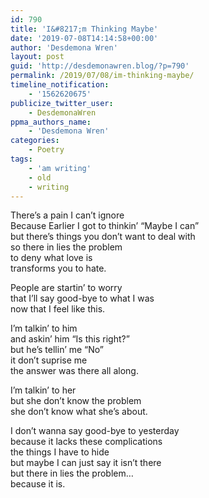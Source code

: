 ```yaml
---
id: 790
title: 'I&#8217;m Thinking Maybe'
date: '2019-07-08T14:14:58+00:00'
author: 'Desdemona Wren'
layout: post
guid: 'http://desdemonawren.blog/?p=790'
permalink: /2019/07/08/im-thinking-maybe/
timeline_notification:
    - '1562620675'
publicize_twitter_user:
    - DesdemonaWren
ppma_authors_name:
    - 'Desdemona Wren'
categories:
    - Poetry
tags:
    - 'am writing'
    - old
    - writing
---
```


There’s a pain I can’t ignore  
Because Earlier I got to thinkin’ “Maybe I can”  
but there’s things you don’t want to deal with  
so there in lies the problem  
to deny what love is  
transforms you to hate.

People are startin’ to worry  
that I’ll say good-bye to what I was  
now that I feel like this.

I’m talkin’ to him   
and askin’ him “Is this right?”   
but he’s tellin’ me “No”  
it don’t suprise me  
the answer was there all along.

I’m talkin’ to her  
but she don’t know the problem  
she don’t know what she’s about.

I don’t wanna say good-bye to yesterday  
because it lacks these complications  
the things I have to hide  
but maybe I can just say it isn’t there  
but there in lies the problem…  
because it is.